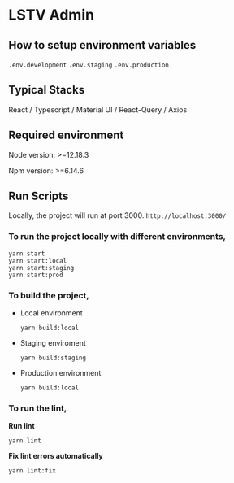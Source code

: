 # LSTV Admin

## How to setup environment variables

`.env.development`
`.env.staging`
`.env.production`

## Typical Stacks

React / Typescript / Material UI / React-Query / Axios

## Required environment

Node version: >=12.18.3

Npm version: >=6.14.6

## Run Scripts

Locally, the project will run at port 3000. `http://localhost:3000/`

### To run the project locally with different environments,

```
yarn start
yarn start:local
yarn start:staging
yarn start:prod
```

### To build the project,

-   Local environment

    ```
    yarn build:local
    ```

-   Staging enviroment

    ```
    yarn build:staging
    ```

-   Production environment

    ```
    yarn build:local
    ```

### To run the lint,

**Run lint**

```
yarn lint
```

**Fix lint errors automatically**

```
yarn lint:fix
```
